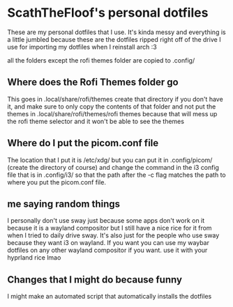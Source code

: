 # ScathTheFloof's personal dotfiles

These are my personal dotfiles that I use.
It's kinda messy and everything is a little jumbled because these are the dotfiles ripped right off of the drive I use for importing my dotfiles when I reinstall arch :3

all the folders except the rofi themes folder are copied to .config/


## Where does the Rofi Themes folder go
This goes in .local/share/rofi/themes create that directory if you don't have it, and make sure to only copy the contents of that folder and not put the themes in .local/share/rofi/themes/rofi themes because that will mess up the rofi theme selector and it won't be able to see the themes


## Where do I put the picom.conf file
The location that I put it is /etc/xdg/ but you can put it in .config/picom/ (create the directory of course)
and change the command in the i3 config file that is in .config/i3/ so that the path after the -c flag matches the path to where you put the picom.conf file.


## me saying random things
I personally don't use sway just because some apps don't work on it because it is a wayland compositor
but I still have a nice rice for it from when I tried to daily drive sway. It's also just for the people who use sway because they want i3 on wayland. If you want you can use my waybar dotfiles on any other wayland compositor if you want.
use it with your hyprland rice lmao


## Changes that I might do because funny
I might make an automated script that automatically installs the dotfiles
